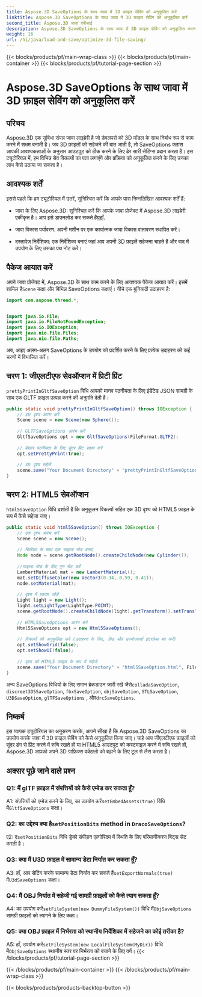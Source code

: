 ```yaml
---
title: Aspose.3D SaveOptions के साथ जावा में 3D फ़ाइल सेविंग को अनुकूलित करें
linktitle: Aspose.3D SaveOptions के साथ जावा में 3D फ़ाइल सेविंग को अनुकूलित करें
second_title: Aspose.3D जावा एपीआई
description: Aspose.3D SaveOptions के साथ जावा में 3D फ़ाइल सेविंग को अनुकूलित करना सीखें। प्रदर्शन बढ़ाएं और आउटपुट को सहजता से अनुकूलित करें।
weight: 16
url: /hi/java/load-and-save/optimize-3d-file-saving/
---
```


{{< blocks/products/pf/main-wrap-class >}}
{{< blocks/products/pf/main-container >}}
{{< blocks/products/pf/tutorial-page-section >}}

# Aspose.3D SaveOptions के साथ जावा में 3D फ़ाइल सेविंग को अनुकूलित करें

## परिचय

Aspose.3D एक सुविधा संपन्न जावा लाइब्रेरी है जो डेवलपर्स को 3D मॉडल के साथ निर्बाध रूप से काम करने में सक्षम बनाती है। जब 3D फ़ाइलों को सहेजने की बात आती है, तो SaveOptions क्लास आपकी आवश्यकताओं के अनुसार आउटपुट को ठीक करने के लिए ढेर सारी सेटिंग्स प्रदान करता है। इस ट्यूटोरियल में, हम विभिन्न सेव विकल्पों का पता लगाएंगे और प्रक्रिया को अनुकूलित करने के लिए उनका लाभ कैसे उठाया जा सकता है।

## आवश्यक शर्तें

इससे पहले कि हम ट्यूटोरियल में उतरें, सुनिश्चित करें कि आपके पास निम्नलिखित आवश्यक शर्तें हैं:

-  जावा के लिए Aspose.3D: सुनिश्चित करें कि आपके जावा प्रोजेक्ट में Aspose.3D लाइब्रेरी एकीकृत है। आप इसे डाउनलोड कर सकते हैं[यहाँ](https://releases.aspose.com/3d/java/).

- जावा विकास पर्यावरण: अपनी मशीन पर एक कार्यात्मक जावा विकास वातावरण स्थापित करें।

- दस्तावेज़ निर्देशिका: एक निर्देशिका बनाएं जहां आप अपनी 3D फ़ाइलें सहेजना चाहते हैं और बाद में उपयोग के लिए उसका पथ नोट करें।

## पैकेज आयात करें

 अपने जावा प्रोजेक्ट में, Aspose.3D के साथ काम करने के लिए आवश्यक पैकेज आयात करें। इसमें शामिल है`Scene` कक्षा और विभिन्न SaveOptions कक्षाएं। नीचे एक बुनियादी उदाहरण है:

```java
import com.aspose.threed.*;


import java.io.File;
import java.io.FileNotFoundException;
import java.io.IOException;
import java.nio.file.Files;
import java.nio.file.Paths;
```

अब, आइए अलग-अलग SaveOptions के उपयोग को प्रदर्शित करने के लिए प्रत्येक उदाहरण को कई चरणों में विभाजित करें।

## चरण 1: जीएलटीएफ सेवऑप्शन में प्रिटी प्रिंट

`prettyPrintInGltfSaveOption` विधि आपको मानव पठनीयता के लिए इंडेंटेड JSON सामग्री के साथ एक GLTF फ़ाइल उत्पन्न करने की अनुमति देती है।

```java
public static void prettyPrintInGltfSaveOption() throws IOException {
    // 3D दृश्य आरंभ करें
    Scene scene = new Scene(new Sphere());
    
    // GLTFSaveOptions आरंभ करें
    GltfSaveOptions opt = new GltfSaveOptions(FileFormat.GLTF2);
    
    // बेहतर पठनीयता के लिए सुंदर प्रिंट सक्षम करें
    opt.setPrettyPrint(true);
    
    // 3D दृश्य सहेजें
    scene.save("Your Document Directory" + "prettyPrintInGltfSaveOption.gltf", opt);
}
```

## चरण 2: HTML5 सेवऑप्शन

`html5SaveOption` विधि दर्शाती है कि अनुकूलन विकल्पों सहित एक 3D दृश्य को HTML5 फ़ाइल के रूप में कैसे सहेजा जाए।

```java
public static void html5SaveOption() throws IOException {
    // एक दृश्य आरंभ करें
    Scene scene = new Scene();
    
    // सिलेंडर के साथ एक चाइल्ड नोड बनाएं
    Node node = scene.getRootNode().createChildNode(new Cylinder());
    
    //चाइल्ड नोड के लिए गुण सेट करें
    LambertMaterial mat = new LambertMaterial();
    mat.setDiffuseColor(new Vector3(0.34, 0.59, 0.41));
    node.setMaterial(mat);
    
    // दृश्य में प्रकाश जोड़ें
    Light light = new Light();
    light.setLightType(LightType.POINT);
    scene.getRootNode().createChildNode(light).getTransform().setTranslation(10, 0, 10);
    
    // HTML5SaveOptions आरंभ करें
    Html5SaveOptions opt = new Html5SaveOptions();
    
    // विकल्पों को अनुकूलित करें (उदाहरण के लिए, ग्रिड और उपयोगकर्ता इंटरफ़ेस बंद करें)
    opt.setShowGrid(false);
    opt.setShowUI(false);
    
    // दृश्य को HTML5 फ़ाइल के रूप में सहेजें
    scene.save("Your Document Directory" + "html5SaveOption.html", FileFormat.HTML5);
}
```

 अन्य SaveOptions विधियों के लिए समान ब्रेकडाउन जारी रखें जैसे`colladaSaveOption`, `discreet3DSSaveOption`, `fbxSaveOption`, `objSaveOption`, `STLSaveOption`, `U3DSaveOption`, `glTFSaveOptions` , और`drcSaveOptions`.

## निष्कर्ष

इस व्यापक ट्यूटोरियल का अनुसरण करके, आपने सीखा है कि Aspose.3D SaveOptions का उपयोग करके जावा में 3D फ़ाइल सेविंग को कैसे अनुकूलित किया जाए। चाहे आप जीएलटीएफ फ़ाइलों को सुंदर ढंग से प्रिंट करने में रुचि रखते हों या HTML5 आउटपुट को कस्टमाइज़ करने में रुचि रखते हों, Aspose.3D आपको अपने 3D ग्राफ़िक्स वर्कफ़्लो को बढ़ाने के लिए टूल से लैस करता है।

## अक्सर पूछे जाने वाले प्रश्न

### Q1: मैं glTF फ़ाइल में संपत्तियों को कैसे एम्बेड कर सकता हूँ?

 A1: संपत्तियों को एम्बेड करने के लिए, का उपयोग करें`setEmbedAssets(true)` विधि में`GltfSaveOptions` कक्षा।

###  Q2: का उद्देश्य क्या है`setPositionBits` method in `DracoSaveOptions`?

 ए2: द`setPositionBits` विधि ड्रेको संपीड़न एल्गोरिदम में स्थिति के लिए परिमाणीकरण बिट्स सेट करती है।

### Q3: क्या मैं U3D फ़ाइल में सामान्य डेटा निर्यात कर सकता हूँ?

 A3: हाँ, आप सेटिंग करके सामान्य डेटा निर्यात कर सकते हैं`setExportNormals(true)` में`U3dSaveOptions` कक्षा।

### Q4: मैं OBJ निर्यात में सहेजी गई सामग्री फ़ाइलों को कैसे त्याग सकता हूँ?

A4: का उपयोग करें`setFileSystem(new DummyFileSystem())` विधि में`ObjSaveOptions` सामग्री फ़ाइलों को त्यागने के लिए कक्षा।

### Q5: क्या OBJ फ़ाइल में निर्भरता को स्थानीय निर्देशिका में सहेजने का कोई तरीका है?

 A5: हाँ, उपयोग करें`setFileSystem(new LocalFileSystem(MyDir))` विधि में`ObjSaveOptions` स्थानीय स्तर पर निर्भरता को बचाने के लिए वर्ग।
{{< /blocks/products/pf/tutorial-page-section >}}

{{< /blocks/products/pf/main-container >}}
{{< /blocks/products/pf/main-wrap-class >}}

{{< blocks/products/products-backtop-button >}}
